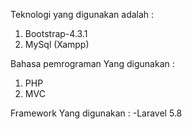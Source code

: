 Teknologi yang digunakan adalah :
1. Bootstrap-4.3.1
2. MySql (Xampp)

Bahasa pemrograman Yang digunakan :
1. PHP
2. MVC

Framework Yang digunakan :
-Laravel 5.8
